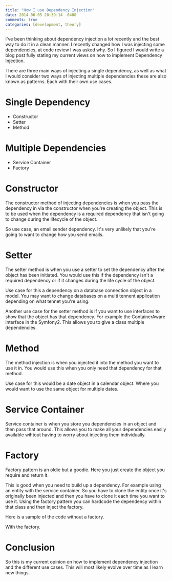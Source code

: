 ```yaml
---
title: "How I use Dependency Injection"
date: 2014-06-05 20:39:14 -0400
comments: true
categories: [development, theory]
---
```

I've been thinking about dependency injection a lot recently and the best way to do it in a clean manner. I recently changed how I was injecting some dependencies, at code review I was asked why. So I figured I would write a blog post fully stating my current views on how to implement Dependency Injection.

<!-- more -->
There are three main ways of injecting a single dependency, as well as what I would consider two ways of injecting multiple dependencies these are also known as patterns. Each with their own use cases.

# Single Dependency

* Constructor
* Setter
* Method

# Multiple Dependencies

* Service Container
* Factory

# Constructor

The constructor method of injecting dependencies is when you pass the dependency in via the constructor when you're creating the object. This is to be used when the dependency is a required dependency that isn't going to change during the lifecycle of the object.

So use case, an email sender dependency. It's very unlikely that you're going to want to change how you send emails.

<div><script src='https://gist.github.com/fa0cd7160709ac6b6218.js?file=Constructor.php'></script></div>

# Setter

The setter method is when you use a setter to set the dependency after the object has been initiated. You would use this if the dependency isn't a required dependency or if it changes during the life cycle of the object.

Use case for this a dependency on a database connection object in a model. You may want to change databases on a multi tennent application depending on what tennet you're using.

Another use case for the setter method is if you want to use interfaces to show that the object has that dependency. For example the ContainerAware interface in the Symfony2. This allows you to give a class multiple dependencies.

<div><script src='https://gist.github.com/fa0cd7160709ac6b6218.js?file=Setter.php'></script></div>


# Method

The method injection is when you injected it into the method you want to use it in. You would use this when you only need that dependency for that method.

Use case for this would be a date object in a calendar object. Where you would want to use the same object for multiple dates.

<div><script src='https://gist.github.com/fa0cd7160709ac6b6218.js?file=method.php'></script></div>

# Service Container

Service container is when you store you dependencies in an object and then pass that around. This allows you to make all your dependencies easily available wihtout having to worry about injecting them individually.

<div><script src='https://gist.github.com/fa0cd7160709ac6b6218.js?file=container.php'></script></div>

# Factory

Factory pattern is an oldie but a goodie. Here you just create the object you require and return it.

This is good when you need to build up a dependency. For example using an entity with the service container. So you have to clone the entity once it's originally been injected and then you have to clone it each time you want to use it. Using the factory pattern you can hardcode the dependency within that class and then inject the factory.

Here is a sample of the code without a factory.

<div><script src='https://gist.github.com/fa0cd7160709ac6b6218.js?file=factory-wihtout.php'></script></div>

With the factory.

<div><script src='https://gist.github.com/fa0cd7160709ac6b6218.js?file=factory-with.php'></script></div>

# Conclusion

So this is my current opinion on how to implement dependency injection and the different use cases. This will most likely evolve over time as I learn new things.
